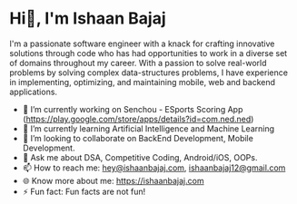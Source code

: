 # Hi👋, I'm Ishaan Bajaj

I'm a passionate software engineer with a knack for crafting innovative solutions through
code who has had opportunities to work in a diverse set of domains throughout my career.
With a passion to solve real-world problems by solving complex data-structures problems,
I have experience in implementing, optimizing, and maintaining
mobile, web and backend applications.


- 🔭 I’m currently working on Senchou - ESports Scoring App (https://play.google.com/store/apps/details?id=com.ned.ned)
- 🌱 I’m currently learning Artificial Intelligence and Machine Learning
- 👯 I’m looking to collaborate on BackEnd Development, Mobile Development.
- 💬 Ask me about DSA, Competitive Coding, Android/iOS, OOPs.
- 📫 How to reach me: hey@ishaanbajaj.com, ishaanbajaj12@gmail.com
- 🌐 Know more about me: https://ishaanbajaj.com
- ⚡ Fun fact: Fun facts are not fun!


